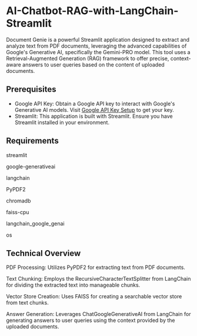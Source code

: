 # AI-Chatbot-RAG-with-LangChain-Streamlit

Document Genie is a powerful Streamlit application designed to extract and analyze text from PDF documents, leveraging the advanced capabilities of Google's Generative AI, specifically the Gemini-PRO model. This tool uses a Retrieval-Augmented Generation (RAG) framework to offer precise, context-aware answers to user queries based on the content of uploaded documents.

## Prerequisites
- Google API Key: Obtain a Google API key to interact with Google's Generative AI models. Visit [Google API Key Setup](https://makersuite.google.com/app/apikey) to get your key.
- Streamlit: This application is built with Streamlit. Ensure you have Streamlit installed in your environment.

## Requirements
streamlit

google-generativeai

langchain

PyPDF2

chromadb

faiss-cpu

langchain_google_genai

os 


## Technical Overview
PDF Processing: Utilizes PyPDF2 for extracting text from PDF documents.

Text Chunking: Employs the RecursiveCharacterTextSplitter from LangChain for dividing the extracted text into manageable chunks.

Vector Store Creation: Uses FAISS for creating a searchable vector store from text chunks.

Answer Generation: Leverages ChatGoogleGenerativeAI from LangChain for generating answers to user queries using the context provided by the uploaded documents.
